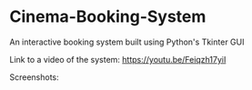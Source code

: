 # Cinema-Booking-System
An interactive booking system built using Python's Tkinter GUI

Link to a video of the system: https://youtu.be/Feiqzh17yiI

Screenshots:


